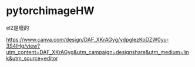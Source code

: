# pytorchimageHW

el2是壞的

https://www.canva.com/design/DAF_XKrAGyg/vdpglezKoDZW0yu-3S4lHg/view?utm_content=DAF_XKrAGyg&utm_campaign=designshare&utm_medium=link&utm_source=editor